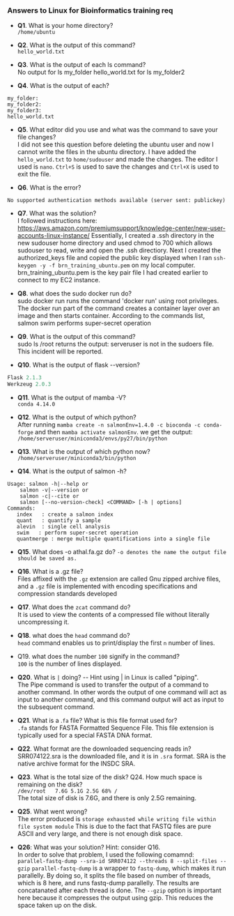### Answers to Linux for Bioinformatics training req

- **Q1**. What is your home directory?  
```/home/ubuntu```

- **Q2**. What is the output of this command?  
```hello_world.txt```

- **Q3**. What is the output of each ls command?    
No output for ls my_folder
hello_world.txt for ls my_folder2

- **Q4**. What is the output of each?  
```ls my_folder my_folder2 my_folder3 
my_folder:
my_folder2:
my_folder3:
hello_world.txt
```
- **Q5**. What editor did you use and what was the command to save your file changes?  
I did not see this question before deleting the ubuntu user and now I cannot write the files in the ubuntu directory.  I have added the `hello_world.txt` to `home/sudouser` and made the changes.  The editor I used is `nano`. `Ctrl+S` is used to save the changes and  `Ctrl+X` is used to exit the file.   
 
- **Q6**. What is the error?  
```Server refused our key
No supported authentication methods available (server sent: publickey)
```

- **Q7**. What was the solution?  
I followed instructions here: https://aws.amazon.com/premiumsupport/knowledge-center/new-user-accounts-linux-instance/
Essentially, I created a .ssh directory in the new sudouser home directory
and used chmod to 700 which allows sudouser to read, write and open the .ssh directiory.
Next I created the authorized_keys file and copied the public key displayed when I ran  ```ssh-keygen -y -f brn_training_ubuntu.pem``` on my local computer. brn_training_ubuntu.pem is the key pair file I had created earlier to connect to my EC2 instance.

- **Q8**. what does the sudo docker run do?    
sudo docker run runs the command 'docker run' using root privileges.
The docker run part of the command creates a container layer over an image and then starts container.
According to the commands list, salmon swim
performs super-secret operation

- **Q9**. What is the output of this command?  
sudo ls /root returns the output:
serveruser is not in the sudoers file. This incident will be reported.

- **Q10**. What is the output of flask --version?  
```Python 3.9.12
Flask 2.1.3
Werkzeug 2.0.3
```
- **Q11**. What is the output of mamba -V?  
```conda 4.14.0```

- **Q12**. What is the output of which python?  
After running ```mamba create -n salmonEnv=1.4.0 -c bioconda -c conda-forge``` and then ```mamba activate salmonEnv```. we get the output:  
```/home/serveruser/miniconda3/envs/py27/bin/python```

- **Q13**. What is the output of which python now?  
```/home/serveruser/miniconda3/bin/python```

- **Q14**. What is the output of salmon -h?  
```salmon v1.4.0
Usage: salmon -h|--help or
    salmon -v|--version or
    salmon -c|--cite or
    salmon [--no-version-check] <COMMAND> [-h | options]
Commands:
   index   : create a salmon index
   quant   : quantify a sample
   alevin  : single cell analysis
   swim   : perform super-secret operation
   quantmerge : merge multiple quantifications into a single file
```

- **Q15**. What does -o athal.fa.gz do?
```-o denotes the name the output file should be saved as.```

- **Q16**. What is a .gz file?  
Files affixed with the `.gz` extension are called Gnu zipped archive files, and a `.gz` file is implemented with encoding specifications and compression standards developed

- **Q17**. What does the `zcat` command do?  
It is used to view the contents of a compressed file without literally uncompressing it.

- **Q18**. what does the `head` command do?  
`head` command enables us to print/display the first `n` number of lines.

- Q19. what does the number `100` signify in the command?  
`100` is the number of lines displayed. 

- **Q20**. What is `|` doing? -- Hint using | in Linux is called "piping".  
The Pipe command is used to transfer the output of a command to another command. In other words the output of one command will act as input to another command, and this command output will act as input to the subsequent command.  

- **Q21**. What is a .`fa` file? What is this file format used for?  
`.fa` stands for FASTA Formatted Sequence File. This file extension is typically used for a special FASTA DNA format.

-  **Q22**. What format are the downloaded sequencing reads in?
SRR074122.sra is the downloaded file, and it is in `.sra` format. SRA is the native archive format for the INSDC SRA. 

- **Q23**. What is the total size of the disk? Q24. How much space is remaining on the disk?  
```/dev/root   7.6G 5.1G 2.5G 68% /```  
The total size of disk is 7.6G, and there is only 2.5G remaining.

-  **Q25**. What went wrong?  
The error produced is   ```storage exhausted while writing file within file system module```
This is due to the fact that FASTQ files are pure ASCII and very large, and there is not enough disk space.  

- **Q26**: What was your solution? Hint: consider Q16.  
In order to solve that problem, I used the following comamnd:  
```parallel-fastq-dump --sra-id SRR074122 --threads 8 --split-files --gzip```
```parallel-fastq-dump``` is a wrapper to ```fastq-dump```, which makes it run parallelly. By doing so, it splits the file based on number of threads, which is 8 here, and runs fastq-dump parallelly. The results are concatanated after each thread is done. The  `--gzip` option is important here because it compresses the output using gzip. This reduces the space taken up on the disk. 
